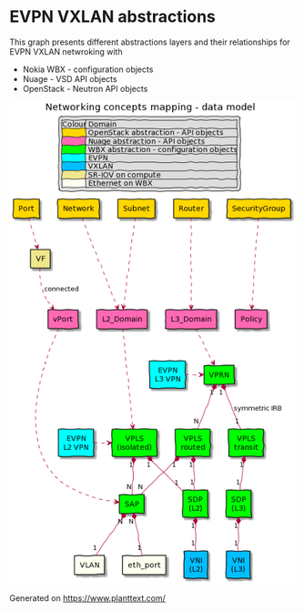 # EVPN VXLAN abstractions
 
This graph presents different abstractions layers and their relationships
for EVPN VXLAN netwroking with 
* Nokia WBX - configuration objects
* Nuage - VSD API objects
* OpenStack - Neutron API objects

![Model](vxlan_abstractions.png)

Generated on https://www.planttext.com/

 
